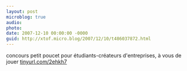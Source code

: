 ```yaml
---
layout: post
microblog: true
audio: 
photo: 
date: 2007-12-10 00:00:00 -0000
guid: http://xtof.micro.blog/2007/12/10/t486037872.html
---
```

concours petit poucet pour étudiants-créateurs d'entreprises, à vous de jouer [tinyurl.com/2ehkh7](http://tinyurl.com/2ehkh7)

